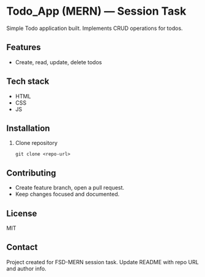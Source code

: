 # Todo_App (MERN) — Session Task

Simple Todo application built. Implements CRUD operations for todos.

## Features
- Create, read, update, delete todos

## Tech stack
- HTML
- CSS
- JS

## Installation

1. Clone repository
    ```
    git clone <repo-url>  
    
    ```

## Contributing
- Create feature branch, open a pull request.
- Keep changes focused and documented.

## License
MIT

## Contact
Project created for FSD-MERN session task. Update README with repo URL and author info.

